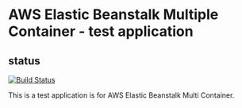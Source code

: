 # AWS Elastic Beanstalk Multiple Container - test application

## status
[![Build Status](https://travis-ci.org/saidsef/aws-elastic-beanstalk-docker-sample-application.svg?branch=master)](https://travis-ci.org/saidsef/aws-elastic-beanstalk-docker-sample-application)

This is a test application is for AWS Elastic Beanstalk Multi Container.
